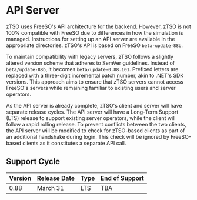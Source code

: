 # API Server

zTSO uses FreeSO's API architecture for the backend. However, zTSO is not 100% compatible with FreeSO due to differences in how the simulation is managed. Instructions for setting up an API server are available in the appropriate directories. zTSO's API is based on FreeSO `beta-update-88b`.

To maintain compatibility with legacy servers, zTSO follows a slightly altered version scheme that adheres to SemVer guidelines. Instead of `beta/update-88b`, it becomes `beta/update-0.88.101`. Prefixed letters are replaced with a three-digit incremental patch number, akin to .NET's SDK versions. This approach aims to ensure that zTSO servers cannot access FreeSO's servers while remaining familiar to existing users and server operators.

As the API server is already complete, zTSO's client and server will have separate release cycles. The API server will have a Long-Term Support (LTS) release to support existing server operators, while the client will follow a rapid rolling release. To prevent conflicts between the two clients, the API server will be modified to check for zTSO-based clients as part of an additional handshake during login. This check will be ignored by FreeSO-based clients as it constitutes a separate API call.

## Support Cycle

| Version | Release Date | Type | End of Support |
| ------- | ------------ | ---- | -------------- |
| 0.88    | March 31     | LTS  | TBA            |
